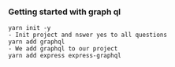 ### Getting started with graph ql

```
yarn init -y
- Init project and nswer yes to all questions
yarn add graphql
- We add graphql to our project
yarn add express express-graphql


```

